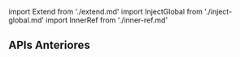 import Extend from './extend.md'
import InjectGlobal from './inject-global.md'
import InnerRef from './inner-ref.md'

## APIs Anteriores

<Extend />

<InjectGlobal />

<InnerRef />
